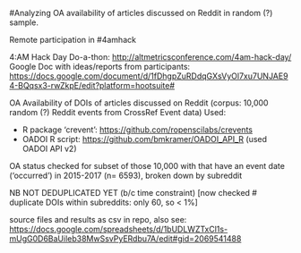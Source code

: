 #Analyzing OA availability of articles discussed on Reddit in random (?) sample.

Remote participation in #4amhack

4:AM Hack Day Do-a-thon: http://altmetricsconference.com/4am-hack-day/
Google Doc with ideas/reports from participants: https://docs.google.com/document/d/1fDhgpZuRDdqGXsVyOl7xu7UNJAE94-BQqsx3-rwZkpE/edit?platform=hootsuite#

OA Availability of DOIs of articles discussed on Reddit 
(corpus: 10,000 random (?) Reddit events from CrossRef Event data)
Used: 
- R package ‘crevent’: https://github.com/ropenscilabs/crevents
- OADOI R script: https://github.com/bmkramer/OADOI_API_R (used OADOI API v2)

OA status checked for subset of those 10,000 with that have an event date (‘occurred’) in  2015-2017 (n= 6593), broken down by subreddit

NB NOT DEDUPLICATED YET (b/c time constraint) 
[now checked # duplicate DOIs within subreddits: only 60, so < 1%] 

source files and results as csv in repo, also see:
https://docs.google.com/spreadsheets/d/1bUDLWZTxCl1s-mUgG0D6BaUileb38MwSsvPyERdbu7A/edit#gid=2069541488

